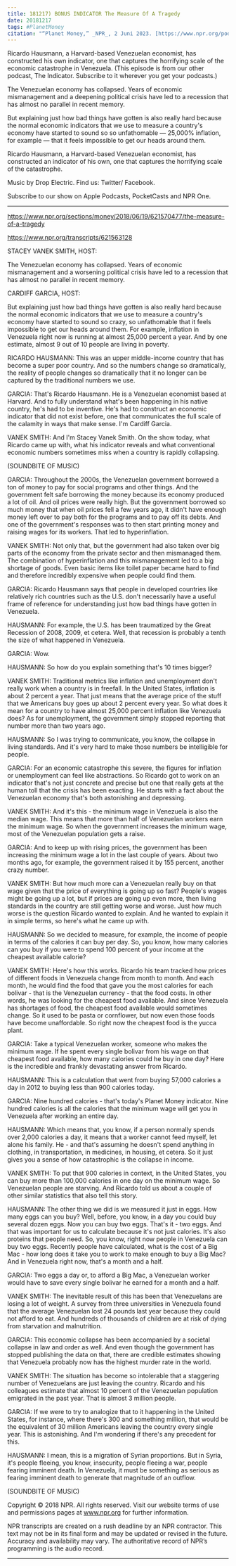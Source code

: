 ```yaml
---
title: 181217) BONUS INDICATOR The Measure Of A Tragedy
date: 20181217
tags: #PlanetMoney
citation: "“Planet Money,” _NPR_, 2 Juni 2023. [https://www.npr.org/podcasts/510289/planet-money](https://www.npr.org/podcasts/510289/planet-money) (diakses 4 Juni 2023)."
---
```


Ricardo Hausmann, a Harvard-based Venezuelan economist, has constructed his own indicator, one that captures the horrifying scale of the economic catastrophe in Venezuela. (This episode is from our other podcast, The Indicator. Subscribe to it wherever you get your podcasts.)

The Venezuelan economy has collapsed. Years of economic mismanagement and a deepening political crisis have led to a recession that has almost no parallel in recent memory.

But explaining just how bad things have gotten is also really hard because the normal economic indicators that we use to measure a country's economy have started to sound so so unfathomable — 25,000% inflation, for example — that it feels impossible to get our heads around them.

Ricardo Hausmann, a Harvard-based Venezuelan economist, has constructed an indicator of his own, one that captures the horrifying scale of the catastrophe.

Music by Drop Electric. Find us: Twitter/ Facebook.


Subscribe to our show on Apple Podcasts, PocketCasts and NPR One.

----

https://www.npr.org/sections/money/2018/06/19/621570477/the-measure-of-a-tragedy

https://www.npr.org/transcripts/621563128



STACEY VANEK SMITH, HOST:

The Venezuelan economy has collapsed. Years of economic mismanagement and a worsening political crisis have led to a recession that has almost no parallel in recent memory.

CARDIFF GARCIA, HOST:

But explaining just how bad things have gotten is also really hard because the normal economic indicators that we use to measure a country's economy have started to sound so crazy, so unfathomable that it feels impossible to get our heads around them. For example, inflation in Venezuela right now is running at almost 25,000 percent a year. And by one estimate, almost 9 out of 10 people are living in poverty.

RICARDO HAUSMANN: This was an upper middle-income country that has become a super poor country. And so the numbers change so dramatically, the reality of people changes so dramatically that it no longer can be captured by the traditional numbers we use.

GARCIA: That's Ricardo Hausmann. He is a Venezuelan economist based at Harvard. And to fully understand what's been happening in his native country, he's had to be inventive. He's had to construct an economic indicator that did not exist before, one that communicates the full scale of the calamity in ways that make sense. I'm Cardiff Garcia.

VANEK SMITH: And I'm Stacey Vanek Smith. On the show today, what Ricardo came up with, what his indicator reveals and what conventional economic numbers sometimes miss when a country is rapidly collapsing.

(SOUNDBITE OF MUSIC)

GARCIA: Throughout the 2000s, the Venezuelan government borrowed a ton of money to pay for social programs and other things. And the government felt safe borrowing the money because its economy produced a lot of oil. And oil prices were really high. But the government borrowed so much money that when oil prices fell a few years ago, it didn't have enough money left over to pay both for the programs and to pay off its debts. And one of the government's responses was to then start printing money and raising wages for its workers. That led to hyperinflation.

VANEK SMITH: Not only that, but the government had also taken over big parts of the economy from the private sector and then mismanaged them. The combination of hyperinflation and this mismanagement led to a big shortage of goods. Even basic items like toilet paper became hard to find and therefore incredibly expensive when people could find them.

GARCIA: Ricardo Hausmann says that people in developed countries like relatively rich countries such as the U.S. don't necessarily have a useful frame of reference for understanding just how bad things have gotten in Venezuela.

HAUSMANN: For example, the U.S. has been traumatized by the Great Recession of 2008, 2009, et cetera. Well, that recession is probably a tenth the size of what happened in Venezuela.

GARCIA: Wow.

HAUSMANN: So how do you explain something that's 10 times bigger?

VANEK SMITH: Traditional metrics like inflation and unemployment don't really work when a country is in freefall. In the United States, inflation is about 2 percent a year. That just means that the average price of the stuff that we Americans buy goes up about 2 percent every year. So what does it mean for a country to have almost 25,000 percent inflation like Venezuela does? As for unemployment, the government simply stopped reporting that number more than two years ago.

HAUSMANN: So I was trying to communicate, you know, the collapse in living standards. And it's very hard to make those numbers be intelligible for people.

GARCIA: For an economic catastrophe this severe, the figures for inflation or unemployment can feel like abstractions. So Ricardo got to work on an indicator that's not just concrete and precise but one that really gets at the human toll that the crisis has been exacting. He starts with a fact about the Venezuelan economy that's both astonishing and depressing.

VANEK SMITH: And it's this - the minimum wage in Venezuela is also the median wage. This means that more than half of Venezuelan workers earn the minimum wage. So when the government increases the minimum wage, most of the Venezuelan population gets a raise.

GARCIA: And to keep up with rising prices, the government has been increasing the minimum wage a lot in the last couple of years. About two months ago, for example, the government raised it by 155 percent, another crazy number.

VANEK SMITH: But how much more can a Venezuelan really buy on that wage given that the price of everything is going up so fast? People's wages might be going up a lot, but if prices are going up even more, then living standards in the country are still getting worse and worse. Just how much worse is the question Ricardo wanted to explain. And he wanted to explain it in simple terms, so here's what he came up with.

HAUSMANN: So we decided to measure, for example, the income of people in terms of the calories it can buy per day. So, you know, how many calories can you buy if you were to spend 100 percent of your income at the cheapest available calorie?

VANEK SMITH: Here's how this works. Ricardo his team tracked how prices of different foods in Venezuela change from month to month. And each month, he would find the food that gave you the most calories for each bolivar - that is the Venezuelan currency - that the food costs. In other words, he was looking for the cheapest food available. And since Venezuela has shortages of food, the cheapest food available would sometimes change. So it used to be pasta or cornflower, but now even those foods have become unaffordable. So right now the cheapest food is the yucca plant.

GARCIA: Take a typical Venezuelan worker, someone who makes the minimum wage. If he spent every single bolivar from his wage on that cheapest food available, how many calories could he buy in one day? Here is the incredible and frankly devastating answer from Ricardo.

HAUSMANN: This is a calculation that went from buying 57,000 calories a day in 2012 to buying less than 900 calories today.

GARCIA: Nine hundred calories - that's today's Planet Money indicator. Nine hundred calories is all the calories that the minimum wage will get you in Venezuela after working an entire day.

HAUSMANN: Which means that, you know, if a person normally spends over 2,000 calories a day, it means that a worker cannot feed myself, let alone his family. He - and that's assuming he doesn't spend anything in clothing, in transportation, in medicines, in housing, et cetera. So it just gives you a sense of how catastrophic is the collapse in income.

VANEK SMITH: To put that 900 calories in context, in the United States, you can buy more than 100,000 calories in one day on the minimum wage. So Venezuelan people are starving. And Ricardo told us about a couple of other similar statistics that also tell this story.

HAUSMANN: The other thing we did is we measured it just in eggs. How many eggs can you buy? Well, before, you know, in a day you could buy several dozen eggs. Now you can buy two eggs. That's it - two eggs. And that was important for us to calculate because it's not just calories. It's also proteins that people need. So, you know, right now people in Venezuela can buy two eggs. Recently people have calculated, what is the cost of a Big Mac - how long does it take you to work to make enough to buy a Big Mac? And in Venezuela right now, that's a month and a half.

GARCIA: Two eggs a day or, to afford a Big Mac, a Venezuelan worker would have to save every single bolivar he earned for a month and a half.

VANEK SMITH: The inevitable result of this has been that Venezuelans are losing a lot of weight. A survey from three universities in Venezuela found that the average Venezuelan lost 24 pounds last year because they could not afford to eat. And hundreds of thousands of children are at risk of dying from starvation and malnutrition.

GARCIA: This economic collapse has been accompanied by a societal collapse in law and order as well. And even though the government has stopped publishing the data on that, there are credible estimates showing that Venezuela probably now has the highest murder rate in the world.

VANEK SMITH: The situation has become so intolerable that a staggering number of Venezuelans are just leaving the country. Ricardo and his colleagues estimate that almost 10 percent of the Venezuelan population emigrated in the past year. That is almost 3 million people.

GARCIA: If we were to try to analogize that to it happening in the United States, for instance, where there's 300 and something million, that would be the equivalent of 30 million Americans leaving the country every single year. This is astonishing. And I'm wondering if there's any precedent for this.

HAUSMANN: I mean, this is a migration of Syrian proportions. But in Syria, it's people fleeing, you know, insecurity, people fleeing a war, people fearing imminent death. In Venezuela, it must be something as serious as fearing imminent death to generate that magnitude of an outflow.

(SOUNDBITE OF MUSIC)

Copyright © 2018 NPR. All rights reserved. Visit our website terms of use and permissions pages at www.npr.org for further information.

NPR transcripts are created on a rush deadline by an NPR contractor. This text may not be in its final form and may be updated or revised in the future. Accuracy and availability may vary. The authoritative record of NPR’s programming is the audio record.

----
